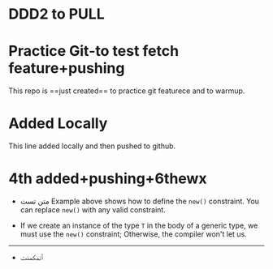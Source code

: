 # DDD2 to PULL
# Practice Git-to test fetch feature+pushing
This repo is ==just created== to practice git featurece and to warmup.

# Added Locally
This line added locally and then pushed to github.

# 4th added+pushing+6thewx

- متن تست
Example above shows how to define the `new()` constraint. You can replace `new()` with any valid constraint.

- If we create an instance of the type `T` in the body of a generic type, we must use the `new()` constraint; Otherwise, the compiler won't let us.

---

- ٱنمکمنت
